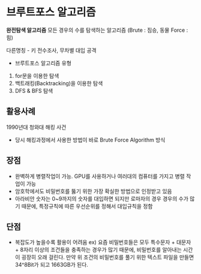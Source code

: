 # 브루트포스 알고리즘

**완전탐색 알고리즘** 
모든 경우의 수를 탐색하는 알고리즘
(Brute : 짐승, 동물   Force : 힘)

다른명칭 - 키 전수조사, 무차별 대입 공격

* 브루트포스 알고리즘 유형
1. for문을 이용한 탐색
2. 백트래킹(Backtracking)을 이용한 탐색
3. DFS & BFS 탐색

## 활용사례
1990년대 청와대 해킹 사건
- 당시 해킹과정에서 사용한 방법이 바로 Brute Force Algorithm 방식

## 장점
- 완벽하게 병렬작업이 가능. GPU를 사용하거나 여러대의 컴퓨터를 가지고 병렬 작업이 가능
- 암호학에서도 비밀번호를 뚫기 위한 가장 확실한 방법으로 인정받고 있음
- 아라비안 숫자는 0~9까지의 숫자를 대입하면 되지만 로마자의 경우 경우의 수가 많기 때문에, 특정규칙에 따른 우선순위를 정해서 대입규칙을 정함

## 단점
- 복잡도가 높을수록 활용이 어려움
ex) 요즘 비밀번호들은 모두 특수문자 + 대문자 + 8자리 이상의 조건들을 충족하는 경우가 많기 때문에,
비밀번호를 알아내는 시간이 굉장히 오래 걸린다. 만약 위 조건의 비밀번호를 풀기 위한 텍스트 파일을 만들면 34^8Bit가 되고
1663GB가 된다.
